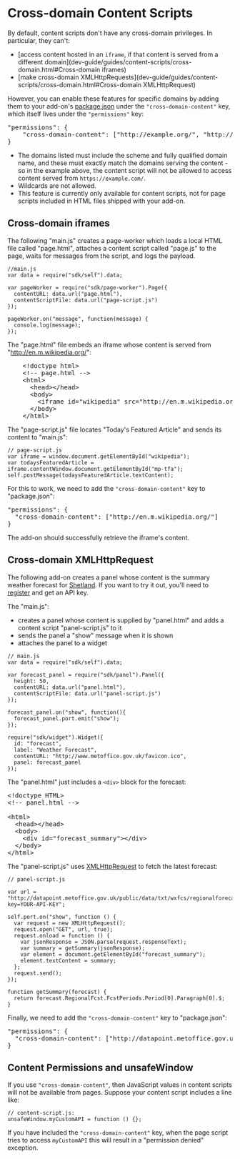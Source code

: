 <!-- This Source Code Form is subject to the terms of the Mozilla Public
   - License, v. 2.0. If a copy of the MPL was not distributed with this
   - file, You can obtain one at http://mozilla.org/MPL/2.0/. -->

# Cross-domain Content Scripts #

By default, content scripts don't have any cross-domain privileges.
In particular, they can't:

* [access content hosted in an `iframe`, if that content is served from a different domain](dev-guide/guides/content-scripts/cross-domain.html#Cross-domain iframes)
* [make cross-domain XMLHttpRequests](dev-guide/guides/content-scripts/cross-domain.html#Cross-domain XMLHttpRequest)

However, you can enable these features for specific domains
by adding them to your add-on's [package.json](dev-guide/package-spec.html)
under the `"cross-domain-content"` key, which itself lives under the
`"permissions"` key:

<pre>
"permissions": {
    "cross-domain-content": ["http://example.org/", "http://example.com/"]
}
</pre>

* The domains listed must include the scheme and fully qualified domain name,
and these must exactly match the domains serving the content - so in the
example above, the content script will not be allowed to access content
served from `https://example.com/`.
* Wildcards are not allowed.
* This feature is currently only available for content scripts, not for page
scripts included in HTML files shipped with your add-on.

## Cross-domain iframes ##

The following "main.js" creates a page-worker which loads a local HTML file
called "page.html", attaches a content script called "page.js" to the
page, waits for messages from the script, and logs the payload.

    //main.js
    var data = require("sdk/self").data;

    var pageWorker = require("sdk/page-worker").Page({
      contentURL: data.url("page.html"),
      contentScriptFile: data.url("page-script.js")
    });

    pageWorker.on("message", function(message) {
      console.log(message);
    });

The "page.html" file embeds an iframe whose content is
served from "http://en.m.wikipedia.org/":

<pre class="brush: html">
    &lt;!doctype html&gt;
    &lt;!-- page.html --&gt;
    &lt;html&gt;
      &lt;head>&lt;/head&gt;
      &lt;body&gt;
        &lt;iframe id="wikipedia" src="http://en.m.wikipedia.org/"&gt;&lt;/iframe&gt;
      &lt;/body&gt;
    &lt;/html&gt;
</pre>

The "page-script.js" file locates "Today's Featured Article" and sends its
content to "main.js":

    // page-script.js
    var iframe = window.document.getElementById("wikipedia");
    var todaysFeaturedArticle = iframe.contentWindow.document.getElementById("mp-tfa");
    self.postMessage(todaysFeaturedArticle.textContent);

For this to work, we need to add the `"cross-domain-content"` key to
"package.json":

<pre>
"permissions": {
  "cross-domain-content": ["http://en.m.wikipedia.org/"]
}
</pre>

The add-on should successfully retrieve the iframe's content.

## Cross-domain XMLHttpRequest ##

The following add-on creates a panel whose content is the summary weather
forecast for [Shetland](https://en.wikipedia.org/wiki/Shetland).
If you want to try it out, you'll need to
[register](http://www.metoffice.gov.uk/datapoint/support/API)
and get an API key.

The "main.js":

* creates a panel whose content is supplied by "panel.html" and
adds a content script "panel-script.js" to it
* sends the panel a "show" message when it is shown
* attaches the panel to a widget

<!-- terminate Markdown list -->

    // main.js
    var data = require("sdk/self").data;

    var forecast_panel = require("sdk/panel").Panel({
      height: 50,
      contentURL: data.url("panel.html"),
      contentScriptFile: data.url("panel-script.js")
    });

    forecast_panel.on("show", function(){
      forecast_panel.port.emit("show");
    });

    require("sdk/widget").Widget({
      id: "forecast",
      label: "Weather Forecast",
      contentURL: "http://www.metoffice.gov.uk/favicon.ico",
      panel: forecast_panel
    });

The "panel.html" just includes a `<div>` block for the forecast:

<pre class="brush: html">
&lt;!doctype HTML&gt;
&lt;!-- panel.html --&gt;

&lt;html&gt;
  &lt;head&gt;&lt;/head&gt;
  &lt;body&gt;
    &lt;div id="forecast_summary">&lt;/div&gt;
  &lt;/body&gt;
&lt;/html&gt;
</pre>

The "panel-script.js" uses [XMLHttpRequest](https://developer.mozilla.org/en-US/docs/DOM/XMLHttpRequest)
to fetch the latest forecast:

    // panel-script.js

    var url = "http://datapoint.metoffice.gov.uk/public/data/txt/wxfcs/regionalforecast/json/500?key=YOUR-API-KEY";

    self.port.on("show", function () {
      var request = new XMLHttpRequest();
      request.open("GET", url, true);
      request.onload = function () {
        var jsonResponse = JSON.parse(request.responseText);
        var summary = getSummary(jsonResponse);
        var element = document.getElementById("forecast_summary");
        element.textContent = summary;
      };
      request.send();
    });

    function getSummary(forecast) {
      return forecast.RegionalFcst.FcstPeriods.Period[0].Paragraph[0].$;
    }


Finally, we need to add the `"cross-domain-content"` key to "package.json":

<pre>
"permissions": {
  "cross-domain-content": ["http://datapoint.metoffice.gov.uk"]
}
</pre>

## Content Permissions and unsafeWindow ##

If you use `"cross-domain-content"`, then JavaScript values in content
scripts will not be available from pages. Suppose your content script includes
a line like:

    // content-script.js:
    unsafeWindow.myCustomAPI = function () {};

If you have included the `"cross-domain-content"` key, when the page script
tries to access `myCustomAPI` this will result in a "permission denied"
exception.
